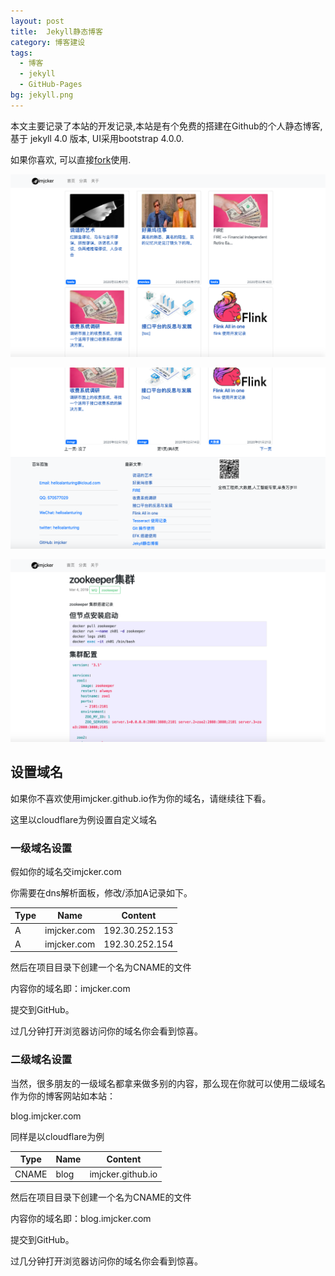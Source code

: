 ```yaml
---
layout: post
title:  Jekyll静态博客
category: 博客建设
tags: 
  - 博客
  - jekyll
  - GitHub-Pages
bg: jekyll.png
---
```


本文主要记录了本站的开发记录,本站是有个免费的搭建在Github的个人静态博客,基于 jekyll 4.0 版本, UI采用bootstrap 4.0.0.  

如果你喜欢, 可以直接[fork](https://github.com/imjcker/imjcker.github.io)使用.  


![site](/assets/2020/blog.imjcker.com.index-1.png)

![site](/assets/2020/blog.imjcker.com.index-2.png)



![site](/assets/2020/blog.imjcker.com.post-1.png)

## 设置域名

如果你不喜欢使用imjcker.github.io作为你的域名，请继续往下看。

这里以cloudflare为例设置自定义域名

### 一级域名设置

假如你的域名交imjcker.com

你需要在dns解析面板，修改/添加A记录如下。

| Type | Name        | Content        |
| ---- | ----------- | -------------- |
| A    | imjcker.com | 192.30.252.153 |
| A    | imjcker.com | 192.30.252.154 |

然后在项目目录下创建一个名为CNAME的文件

内容你的域名即：imjcker.com

提交到GitHub。

过几分钟打开浏览器访问你的域名你会看到惊喜。



### 二级域名设置

当然，很多朋友的一级域名都拿来做多别的内容，那么现在你就可以使用二级域名作为你的博客网站如本站：

blog.imjcker.com

同样是以cloudflare为例

| Type  | Name | Content           |
| ----- | ---- | ----------------- |
| CNAME | blog | imjcker.github.io |

然后在项目目录下创建一个名为CNAME的文件

内容你的域名即：blog.imjcker.com

提交到GitHub。

过几分钟打开浏览器访问你的域名你会看到惊喜。